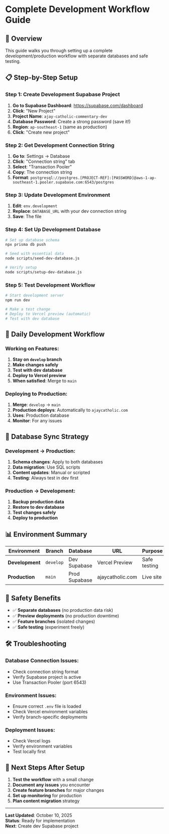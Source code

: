 # Complete Development Workflow Guide

## 🎯 **Overview**
This guide walks you through setting up a complete development/production workflow with separate databases and safe testing.

## 📋 **Step-by-Step Setup**

### **Step 1: Create Development Supabase Project**

1. **Go to Supabase Dashboard**: https://supabase.com/dashboard
2. **Click**: "New Project"
3. **Project Name**: `ajay-catholic-commentary-dev`
4. **Database Password**: Create a strong password (save it!)
5. **Region**: `ap-southeast-1` (same as production)
6. **Click**: "Create new project"

### **Step 2: Get Development Connection String**

1. **Go to**: Settings → Database
2. **Click**: "Connection string" tab
3. **Select**: "Transaction Pooler"
4. **Copy**: The connection string
5. **Format**: `postgresql://postgres.[PROJECT-REF]:[PASSWORD]@aws-1-ap-southeast-1.pooler.supabase.com:6543/postgres`

### **Step 3: Update Development Environment**

1. **Edit**: `env.development`
2. **Replace**: `DATABASE_URL` with your dev connection string
3. **Save**: The file

### **Step 4: Set Up Development Database**

```bash
# Set up database schema
npx prisma db push

# Seed with essential data
node scripts/seed-dev-database.js

# Verify setup
node scripts/setup-dev-database.js
```

### **Step 5: Test Development Workflow**

```bash
# Start development server
npm run dev

# Make a test change
# Deploy to Vercel preview (automatic)
# Test with dev database
```

## 🚀 **Daily Development Workflow**

### **Working on Features:**
1. **Stay on `develop` branch**
2. **Make changes safely**
3. **Test with dev database**
4. **Deploy to Vercel preview**
5. **When satisfied**: Merge to `main`

### **Deploying to Production:**
1. **Merge**: `develop` → `main`
2. **Production deploys**: Automatically to `ajaycatholic.com`
3. **Uses**: Production database
4. **Monitor**: For any issues

## 🔄 **Database Sync Strategy**

### **Development → Production:**
1. **Schema changes**: Apply to both databases
2. **Data migration**: Use SQL scripts
3. **Content updates**: Manual or scripted
4. **Testing**: Always test in dev first

### **Production → Development:**
1. **Backup production data**
2. **Restore to dev database**
3. **Test changes safely**
4. **Deploy to production**

## 📊 **Environment Summary**

| Environment | Branch | Database | URL | Purpose |
|-------------|--------|----------|-----|---------|
| **Development** | `develop` | Dev Supabase | Vercel Preview | Safe testing |
| **Production** | `main` | Prod Supabase | ajaycatholic.com | Live site |

## 🔐 **Safety Benefits**

- ✅ **Separate databases** (no production data risk)
- ✅ **Preview deployments** (no production downtime)
- ✅ **Feature branches** (isolated changes)
- ✅ **Safe testing** (experiment freely)

## 🛠️ **Troubleshooting**

### **Database Connection Issues:**
- Check connection string format
- Verify Supabase project is active
- Use Transaction Pooler (port 6543)

### **Environment Issues:**
- Ensure correct `.env` file is loaded
- Check Vercel environment variables
- Verify branch-specific deployments

### **Deployment Issues:**
- Check Vercel logs
- Verify environment variables
- Test locally first

## 📝 **Next Steps After Setup**

1. **Test the workflow** with a small change
2. **Document any issues** you encounter
3. **Create feature branches** for major changes
4. **Set up monitoring** for production
5. **Plan content migration** strategy

---

**Last Updated**: October 10, 2025  
**Status**: Ready for implementation  
**Next**: Create dev Supabase project
